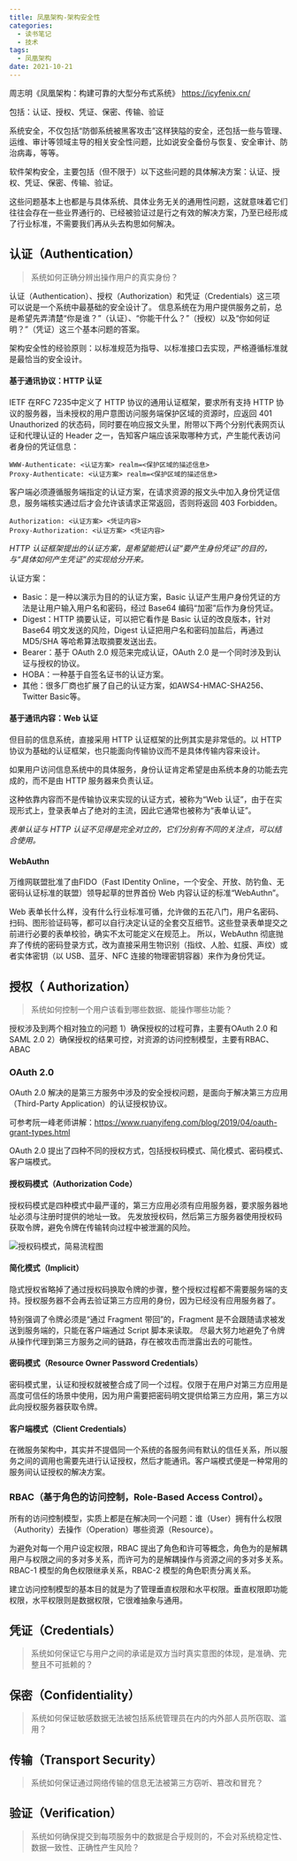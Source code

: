 ```yaml
---
title: 凤凰架构-架构安全性
categories:
  - 读书笔记
  - 技术
tags:
  - 凤凰架构
date: 2021-10-21
---
```


周志明《凤凰架构：构建可靠的大型分布式系统》
https://icyfenix.cn/

包括：认证、授权、凭证、保密、传输、验证

<!-- more -->

系统安全，不仅包括“防御系统被黑客攻击”这样狭隘的安全，还包括一些与管理、运维、审计等领域主导的相关安全性问题，比如说安全备份与恢复、安全审计、防治病毒，等等。

软件架构安全，主要包括（但不限于）以下这些问题的具体解决方案：认证、授权、凭证、保密、传输、验证。

这些问题基本上也都是与具体系统、具体业务无关的通用性问题，这就意味着它们往往会存在一些业界通行的、已经被验证过是行之有效的解决方案，乃至已经形成了行业标准，不需要我们再从头去构思如何解决。

## 认证（Authentication）
> 系统如何正确分辨出操作用户的真实身份？

认证（Authentication）、授权（Authorization）和凭证（Credentials）这三项可以说是一个系统中最基础的安全设计了。
信息系统在为用户提供服务之前，总是希望先弄清楚“你是谁？”（认证）、“你能干什么？”（授权）以及“你如何证明？”（凭证）这三个基本问题的答案。

架构安全性的经验原则：以标准规范为指导、以标准接口去实现，严格遵循标准就是最恰当的安全设计。

#### 基于通讯协议：HTTP 认证
IETF 在RFC 7235中定义了 HTTP 协议的通用认证框架，要求所有支持 HTTP 协议的服务器，当未授权的用户意图访问服务端保护区域的资源时，应返回 401 Unauthorized 的状态码，同时要在响应报文头里，附带以下两个分别代表网页认证和代理认证的 Header 之一，告知客户端应该采取哪种方式，产生能代表访问者身份的凭证信息：
```
WWW-Authenticate: <认证方案> realm=<保护区域的描述信息>
Proxy-Authenticate: <认证方案> realm=<保护区域的描述信息>
```
客户端必须遵循服务端指定的认证方案，在请求资源的报文头中加入身份凭证信息，服务端核实通过后才会允许该请求正常返回，否则将返回 403 Forbidden。
```
Authorization: <认证方案> <凭证内容>
Proxy-Authorization: <认证方案> <凭证内容>
```

*HTTP 认证框架提出的认证方案，是希望能把认证“要产生身份凭证”的目的，与“具体如何产生凭证”的实现给分开来。*

认证方案：
* Basic：是一种以演示为目的的认证方案，Basic 认证产生用户身份凭证的方法是让用户输入用户名和密码，经过 Base64 编码“加密”后作为身份凭证。
* Digest：HTTP 摘要认证，可以把它看作是 Basic 认证的改良版本，针对 Base64 明文发送的风险，Digest 认证把用户名和密码加盐后，再通过 MD5/SHA 等哈希算法取摘要发送出去。
* Bearer：基于 OAuth 2.0 规范来完成认证，OAuth 2.0 是一个同时涉及到认证与授权的协议。
* HOBA：一种基于自签名证书的认证方案。
* 其他：很多厂商也扩展了自己的认证方案，如AWS4-HMAC-SHA256、Twitter Basic等。

#### 基于通讯内容：Web 认证
但目前的信息系统，直接采用 HTTP 认证框架的比例其实是非常低的。以 HTTP 协议为基础的认证框架，也只能面向传输协议而不是具体传输内容来设计。

如果用户访问信息系统中的具体服务，身份认证肯定希望是由系统本身的功能去完成的，而不是由 HTTP 服务器来负责认证。

这种依靠内容而不是传输协议来实现的认证方式，被称为“Web 认证”，由于在实现形式上，登录表单占了绝对的主流，因此它通常也被称为“表单认证”。

*表单认证与 HTTP 认证不见得是完全对立的，它们分别有不同的关注点，可以结合使用。*

#### WebAuthn
万维网联盟批准了由FIDO（Fast IDentity Online，一个安全、开放、防钓鱼、无密码认证标准的联盟）领导起草的世界首份 Web 内容认证的标准“WebAuthn”。

Web 表单长什么样，没有什么行业标准可循，允许做的五花八门，用户名密码、扫码、图形验证码等，都可以自行决定认证的全套交互细节。这些登录表单提交之前进行必要的表单校验，确实不太可能定义在规范上。
所以，WebAuthn 彻底抛弃了传统的密码登录方式，改为直接采用生物识别（指纹、人脸、虹膜、声纹）或者实体密钥（以 USB、蓝牙、NFC 连接的物理密钥容器）来作为身份凭证。


## 授权（ Authorization）
> 系统如何控制一个用户该看到哪些数据、能操作哪些功能？

授权涉及到两个相对独立的问题
1）确保授权的过程可靠，主要有OAuth 2.0 和 SAML 2.0
2）确保授权的结果可控，对资源的访问控制模型，主要有RBAC、ABAC

### OAuth 2.0
OAuth 2.0 解决的是第三方服务中涉及的安全授权问题，是面向于解决第三方应用（Third-Party Application）的认证授权协议。

可参考阮一峰老师讲解：https://www.ruanyifeng.com/blog/2019/04/oauth-grant-types.html

OAuth 2.0 提出了四种不同的授权方式，包括授权码模式、简化模式、密码模式、客户端模式。
#### 授权码模式（Authorization Code）
授权码模式是四种模式中最严谨的，第三方应用必须有应用服务器，要求服务器地址必须与注册时提供的地址一致。
先发放授权码，然后第三方服务器使用授权码获取令牌，避免令牌在传输转向过程中被泄漏的风险。 

![授权码模式，简易流程图](https://gitee.com/lights8080/lights8080-oss/raw/master/2021/10/NCzNMZ.png)

#### 简化模式（Implicit）
隐式授权省略掉了通过授权码换取令牌的步骤，整个授权过程都不需要服务端的支持。授权服务器不会再去验证第三方应用的身份，因为已经没有应用服务器了。

特别强调了令牌必须是“通过 Fragment 带回”的，Fragment 是不会跟随请求被发送到服务端的，只能在客户端通过 Script 脚本来读取。
尽最大努力地避免了令牌从操作代理到第三方服务之间的链路，存在被攻击而泄露出去的可能性。

#### 密码模式（Resource Owner Password Credentials）
密码模式里，认证和授权就被整合成了同一个过程。仅限于在用户对第三方应用是高度可信任的场景中使用，因为用户需要把密码明文提供给第三方应用，第三方以此向授权服务器获取令牌。

#### 客户端模式（Client Credentials）
在微服务架构中，其实并不提倡同一个系统的各服务间有默认的信任关系，所以服务之间的调用也需要先进行认证授权，然后才能通讯。客户端模式便是一种常用的服务间认证授权的解决方案。

### RBAC（基于角色的访问控制，Role-Based Access Control）。
所有的访问控制模型，实质上都是在解决同一个问题：谁（User）拥有什么权限（Authority）去操作（Operation）哪些资源（Resource）。

为避免对每一个用户设定权限，RBAC 提出了角色和许可等概念，角色为的是解耦用户与权限之间的多对多关系，而许可为的是解耦操作与资源之间的多对多关系。
RBAC-1 模型的角色权限继承关系，RBAC-2 模型的角色职责分离关系。

建立访问控制模型的基本目的就是为了管理垂直权限和水平权限。垂直权限即功能权限，水平权限则是数据权限，它很难抽象与通用。

## 凭证（Credentials）
> 系统如何保证它与用户之间的承诺是双方当时真实意图的体现，是准确、完整且不可抵赖的？


## 保密（Confidentiality）
> 系统如何保证敏感数据无法被包括系统管理员在内的内外部人员所窃取、滥用？


## 传输（Transport Security）
> 系统如何保证通过网络传输的信息无法被第三方窃听、篡改和冒充？


## 验证（Verification）
> 系统如何确保提交到每项服务中的数据是合乎规则的，不会对系统稳定性、数据一致性、正确性产生风险？


